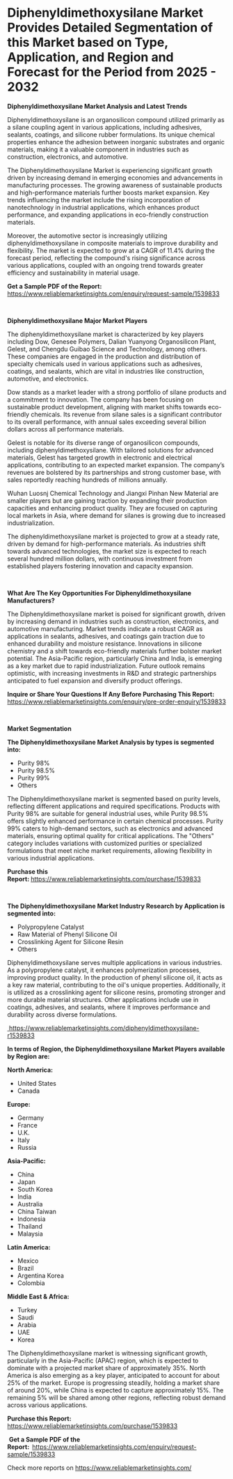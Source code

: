 <p><h1>Diphenyldimethoxysilane Market Provides Detailed Segmentation of this Market based on Type, Application, and Region and Forecast for the Period from 2025 - 2032</h1></p><p><strong>Diphenyldimethoxysilane Market Analysis and Latest Trends</strong></p>
<p><p>Diphenyldimethoxysilane is an organosilicon compound utilized primarily as a silane coupling agent in various applications, including adhesives, sealants, coatings, and silicone rubber formulations. Its unique chemical properties enhance the adhesion between inorganic substrates and organic materials, making it a valuable component in industries such as construction, electronics, and automotive.</p><p>The Diphenyldimethoxysilane Market is experiencing significant growth driven by increasing demand in emerging economies and advancements in manufacturing processes. The growing awareness of sustainable products and high-performance materials further boosts market expansion. Key trends influencing the market include the rising incorporation of nanotechnology in industrial applications, which enhances product performance, and expanding applications in eco-friendly construction materials.</p><p>Moreover, the automotive sector is increasingly utilizing diphenyldimethoxysilane in composite materials to improve durability and flexibility. The market is expected to grow at a CAGR of 11.4% during the forecast period, reflecting the compound's rising significance across various applications, coupled with an ongoing trend towards greater efficiency and sustainability in material usage.</p></p>
<p><strong>Get a Sample PDF of the Report:&nbsp;</strong> <a href="https://www.reliablemarketinsights.com/enquiry/request-sample/1539833?utm_campaign=3317&utm_medium=2&utm_source=Github&utm_content=ia&utm_term=01042025&utm_id=diphenyldimethoxysilane">https://www.reliablemarketinsights.com/enquiry/request-sample/1539833</a></p>
<p>&nbsp;</p>
<p><strong>Diphenyldimethoxysilane Major Market Players</strong></p>
<p><p>The diphenyldimethoxysilane market is characterized by key players including Dow, Genesee Polymers, Dalian Yuanyong Organosilicon Plant, Gelest, and Chengdu Guibao Science and Technology, among others. These companies are engaged in the production and distribution of specialty chemicals used in various applications such as adhesives, coatings, and sealants, which are vital in industries like construction, automotive, and electronics.</p><p>Dow stands as a market leader with a strong portfolio of silane products and a commitment to innovation. The company has been focusing on sustainable product development, aligning with market shifts towards eco-friendly chemicals. Its revenue from silane sales is a significant contributor to its overall performance, with annual sales exceeding several billion dollars across all performance materials.</p><p>Gelest is notable for its diverse range of organosilicon compounds, including diphenyldimethoxysilane. With tailored solutions for advanced materials, Gelest has targeted growth in electronic and electrical applications, contributing to an expected market expansion. The company’s revenues are bolstered by its partnerships and strong customer base, with sales reportedly reaching hundreds of millions annually.</p><p>Wuhan Luosnj Chemical Technology and Jiangxi Pinhan New Material are smaller players but are gaining traction by expanding their production capacities and enhancing product quality. They are focused on capturing local markets in Asia, where demand for silanes is growing due to increased industrialization.</p><p>The diphenyldimethoxysilane market is projected to grow at a steady rate, driven by demand for high-performance materials. As industries shift towards advanced technologies, the market size is expected to reach several hundred million dollars, with continuous investment from established players fostering innovation and capacity expansion.</p></p>
<p>&nbsp;</p>
<p><strong>What Are The Key Opportunities For Diphenyldimethoxysilane Manufacturers?</strong></p>
<p><p>The Diphenyldimethoxysilane market is poised for significant growth, driven by increasing demand in industries such as construction, electronics, and automotive manufacturing. Market trends indicate a robust CAGR as applications in sealants, adhesives, and coatings gain traction due to enhanced durability and moisture resistance. Innovations in silicone chemistry and a shift towards eco-friendly materials further bolster market potential. The Asia-Pacific region, particularly China and India, is emerging as a key market due to rapid industrialization. Future outlook remains optimistic, with increasing investments in R&D and strategic partnerships anticipated to fuel expansion and diversify product offerings.</p></p>
<p><strong>Inquire or Share Your Questions If Any Before Purchasing This Report:</strong> <a href="https://www.reliablemarketinsights.com/enquiry/pre-order-enquiry/1539833?utm_campaign=3317&utm_medium=2&utm_source=Github&utm_content=ia&utm_term=01042025&utm_id=diphenyldimethoxysilane">https://www.reliablemarketinsights.com/enquiry/pre-order-enquiry/1539833</a></p>
<p>&nbsp;</p>
<p><strong>Market Segmentation</strong></p>
<p><strong>The Diphenyldimethoxysilane Market Analysis by types is segmented into:</strong></p>
<p><ul><li>Purity 98%</li><li>Purity 98.5%</li><li>Purity 99%</li><li>Others</li></ul></p>
<p><p>The Diphenyldimethoxysilane market is segmented based on purity levels, reflecting different applications and required specifications. Products with Purity 98% are suitable for general industrial uses, while Purity 98.5% offers slightly enhanced performance in certain chemical processes. Purity 99% caters to high-demand sectors, such as electronics and advanced materials, ensuring optimal quality for critical applications. The "Others" category includes variations with customized purities or specialized formulations that meet niche market requirements, allowing flexibility in various industrial applications.</p></p>
<p><strong>Purchase this Report:&nbsp;</strong><a href="https://www.reliablemarketinsights.com/purchase/1539833?utm_campaign=3317&utm_medium=2&utm_source=Github&utm_content=ia&utm_term=01042025&utm_id=diphenyldimethoxysilane">https://www.reliablemarketinsights.com/purchase/1539833</a></p>
<p>&nbsp;</p>
<p><strong>The Diphenyldimethoxysilane Market Industry Research by Application is segmented into:</strong></p>
<p><ul><li>Polypropylene Catalyst</li><li>Raw Material of Phenyl Silicone Oil</li><li>Crosslinking Agent for Silicone Resin</li><li>Others</li></ul></p>
<p><p>Diphenyldimethoxysilane serves multiple applications in various industries. As a polypropylene catalyst, it enhances polymerization processes, improving product quality. In the production of phenyl silicone oil, it acts as a key raw material, contributing to the oil's unique properties. Additionally, it is utilized as a crosslinking agent for silicone resins, promoting stronger and more durable material structures. Other applications include use in coatings, adhesives, and sealants, where it improves performance and durability across diverse formulations.</p></p>
<p><a href="https://www.reliablemarketinsights.com/diphenyldimethoxysilane-r1539833?utm_campaign=3317&utm_medium=2&utm_source=Github&utm_content=ia&utm_term=01042025&utm_id=diphenyldimethoxysilane">&nbsp;https://www.reliablemarketinsights.com/diphenyldimethoxysilane-r1539833</a></p>
<p><strong>In terms of Region, the Diphenyldimethoxysilane Market Players available by Region are:</strong></p>
<p>
    <p> <strong> North America: </strong>
        <ul>
            <li>United States</li>
            <li>Canada</li>
        </ul>
        </p> 
    <p> <strong> Europe: </strong>
        <ul>
            <li>Germany</li>
            <li>France</li>
            <li>U.K.</li>
            <li>Italy</li>
            <li>Russia</li>
        </ul>
        </p> 
    <p> <strong> Asia-Pacific: </strong>
        <ul>
            <li>China</li>
            <li>Japan</li>
            <li>South Korea</li>
            <li>India</li>
            <li>Australia</li>
            <li>China Taiwan</li>
            <li>Indonesia</li>
            <li>Thailand</li>
            <li>Malaysia</li>
        </ul>
        </p> 
    <p> <strong> Latin America: </strong>
        <ul>
            <li>Mexico</li>
            <li>Brazil</li>
            <li>Argentina Korea</li>
            <li>Colombia</li>
        </ul>
        </p> 
    <p> <strong> Middle East & Africa: </strong>
        <ul>
            <li>Turkey</li>
            <li>Saudi</li>
            <li>Arabia</li>
            <li>UAE</li>
            <li>Korea</li>
        </ul>
    </p>
    </p>
<p><p>The Diphenyldimethoxysilane market is witnessing significant growth, particularly in the Asia-Pacific (APAC) region, which is expected to dominate with a projected market share of approximately 35%. North America is also emerging as a key player, anticipated to account for about 25% of the market. Europe is progressing steadily, holding a market share of around 20%, while China is expected to capture approximately 15%. The remaining 5% will be shared among other regions, reflecting robust demand across various applications.</p></p>
<p><strong>Purchase this Report: </strong><a href="https://www.reliablemarketinsights.com/purchase/1539833?utm_campaign=3317&utm_medium=2&utm_source=Github&utm_content=ia&utm_term=01042025&utm_id=diphenyldimethoxysilane">https://www.reliablemarketinsights.com/purchase/1539833</a></p>
<p>&nbsp;<strong>Get a Sample PDF of the Report:&nbsp;&nbsp;</strong><a href="https://www.reliablemarketinsights.com/enquiry/request-sample/1539833?utm_campaign=3317&utm_medium=2&utm_source=Github&utm_content=ia&utm_term=01042025&utm_id=diphenyldimethoxysilane">https://www.reliablemarketinsights.com/enquiry/request-sample/1539833</a></p>
<p><strong></strong></p>
<p>Check more reports on <a href="https://www.reliablemarketinsights.com/?utm_campaign=3317&utm_medium=2&utm_source=Github&utm_content=ia&utm_term=01042025&utm_id=diphenyldimethoxysilane">https://www.reliablemarketinsights.com/</a></p>
